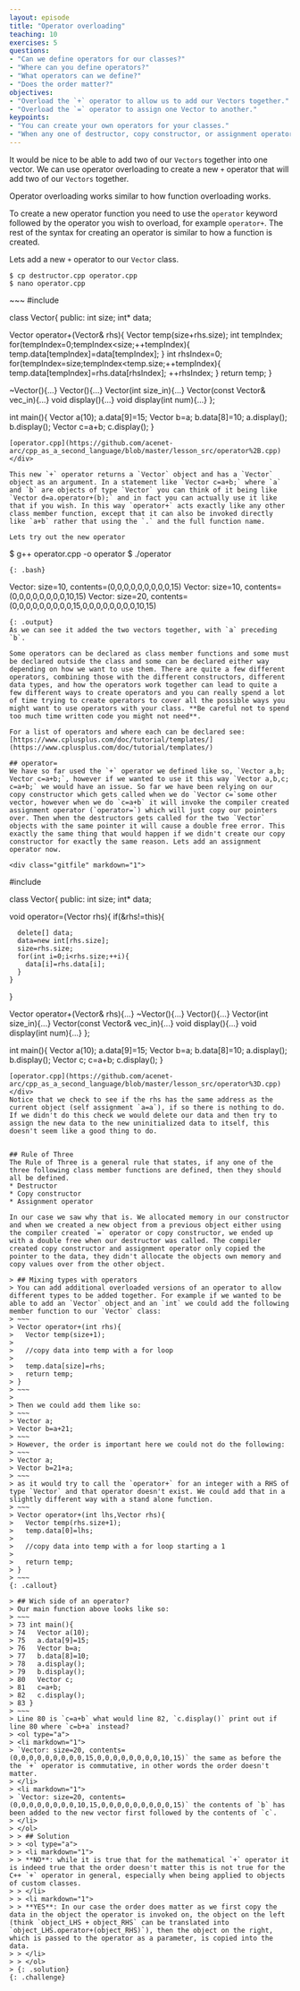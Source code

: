 ```yaml
---
layout: episode
title: "Operator overloading"
teaching: 10
exercises: 5
questions:
- "Can we define operators for our classes?"
- "Where can you define operators?"
- "What operators can we define?"
- "Does the order matter?"
objectives:
- "Overload the `+` operator to allow us to add our Vectors together."
- "Overload the `=` operator to assign one Vector to another."
keypoints:
- "You can create your own operators for your classes."
- "When any one of destructor, copy constructor, or assignment operator are defined you likely want to define all three (e.g. rule of three)."
---
```


It would be nice to be able to add two of our `Vectors` together into one vector. We can use operator overloading to create a new `+` operator that will add two of our `Vectors` together.

Operator overloading works similar to how function overloading works.

To create a new operator function you need to use the `operator` keyword followed by the operator you wish to overload, for example `operator+`. The rest of the syntax for creating an operator is similar to how a function is created.

Lets add a new `+` operator to our `Vector` class. 

~~~
$ cp destructor.cpp operator.cpp
$ nano operator.cpp
~~~
<div class="gitfile" markdown="1">
~~~
#include <iostream>

class Vector{
public:
  int size;
  int* data;
  
  Vector operator+(Vector& rhs){
    Vector temp(size+rhs.size);
    int tempIndex;
    for(tempIndex=0;tempIndex<size;++tempIndex){
      temp.data[tempIndex]=data[tempIndex];
    }
    int rhsIndex=0;
    for(tempIndex=size;tempIndex<temp.size;++tempIndex){
      temp.data[tempIndex]=rhs.data[rhsIndex];
      ++rhsIndex;
    }
    return temp;
  }
  
  ~Vector(){...}
  Vector(){...}
  Vector(int size_in){...}
  Vector(const Vector& vec_in){...}
  void display(){...}
  void display(int num){...}
};

int main(){
  Vector a(10);
  a.data[9]=15;
  Vector b=a;
  b.data[8]=10;
  a.display();
  b.display();
  Vector c=a+b;
  c.display();
}
~~~
[operator.cpp](https://github.com/acenet-arc/cpp_as_a_second_language/blob/master/lesson_src/operator%2B.cpp)
</div>

This new `+` operator returns a `Vector` object and has a `Vector` object as an argument. In a statement like `Vector c=a+b;` where `a` and `b` are objects of type `Vector` you can think of it being like `Vector d=a.operator+(b);` and in fact you can actually use it like that if you wish. In this way `operator+` acts exactly like any other class member function, except that it can also be invoked directly like `a+b` rather that using the `.` and the full function name.

Lets try out the new operator
~~~
$ g++ operator.cpp -o operator
$ ./operator
~~~
{: .bash}
~~~
Vector: size=10, contents=(0,0,0,0,0,0,0,0,0,15)
Vector: size=10, contents=(0,0,0,0,0,0,0,0,10,15)
Vector: size=20, contents=(0,0,0,0,0,0,0,0,0,15,0,0,0,0,0,0,0,0,10,15)
~~~
{: .output}
As we can see it added the two vectors together, with `a` preceding `b`.

Some operators can be declared as class member functions and some must be declared outside the class and some can be declared either way depending on how we want to use them. There are quite a few different operators, combining those with the different constructors, different data types, and how the operators work together can lead to quite a few different ways to create operators and you can really spend a lot of time trying to create operators to cover all the possible ways you might want to use operators with your class. **Be careful not to spend too much time written code you might not need**.

For a list of operators and where each can be declared see:
[https://www.cplusplus.com/doc/tutorial/templates/](https://www.cplusplus.com/doc/tutorial/templates/)

## operator=
We have so far used the `+` operator we defined like so, `Vector a,b; Vector c=a+b;`, however if we wanted to use it this way `Vector a,b,c; c=a+b;` we would have an issue. So far we have been relying on our copy constructor which gets called when we do `Vector c=`some other vector, however when we do `c=a+b` it will invoke the compiler created assignment operator (`operator=`) which will just copy our pointers over. Then when the destructors gets called for the two `Vector` objects with the same pointer it will cause a double free error. This exactly the same thing that would happen if we didn't create our copy constructor for exactly the same reason. Lets add an assignment operator now.

<div class="gitfile" markdown="1">
~~~
#include <iostream>

class Vector{
public:
  int size;
  int* data;
  
  void operator=(Vector rhs){
    if(&rhs!=this){
      
      delete[] data;
      data=new int[rhs.size];
      size=rhs.size;
      for(int i=0;i<rhs.size;++i){
        data[i]=rhs.data[i];
      }
    }
  }
  
  Vector operator+(Vector& rhs){...}
  ~Vector(){...}
  Vector(){...}
  Vector(int size_in){...}
  Vector(const Vector& vec_in){...}
  void display(){...}
  void display(int num){...}
};

int main(){
  Vector a(10);
  a.data[9]=15;
  Vector b=a;
  b.data[8]=10;
  a.display();
  b.display();
  Vector c;
  c=a+b;
  c.display();
}
~~~
[operator.cpp](https://github.com/acenet-arc/cpp_as_a_second_language/blob/master/lesson_src/operator%3D.cpp)
</div>
Notice that we check to see if the rhs has the same address as the current object (self assignment `a=a`), if so there is nothing to do. If we didn't do this check we would delete our data and then try to assign the new data to the new uninitialized data to itself, this doesn't seem like a good thing to do.


## Rule of Three
The Rule of Three is a general rule that states, if any one of the three following class member functions are defined, then they should all be defined.
* Destructor
* Copy constructor
* Assignment operator

In our case we saw why that is. We allocated memory in our constructor and when we created a new object from a previous object either using the compiler created `=` operator or copy constructor, we ended up with a double free when our destructor was called. The compiler created copy constructor and assignment operator only copied the pointer to the data, they didn't allocate the objects own memory and copy values over from the other object.

> ## Mixing types with operators
> You can add additional overloaded versions of an operator to allow different types to be added together. For example if we wanted to be able to add an `Vector` object and an `int` we could add the following member function to our `Vector` class:
> ~~~
> Vector operator+(int rhs){
>   Vector temp(size+1);
>   
>   //copy data into temp with a for loop
>   
>   temp.data[size]=rhs;
>   return temp;
> }
> ~~~
> 
> Then we could add them like so:
> ~~~
> Vector a;
> Vector b=a+21;
> ~~~
> However, the order is important here we could not do the following:
> ~~~
> Vector a;
> Vector b=21+a;
> ~~~
> as it would try to call the `operator+` for an integer with a RHS of type `Vector` and that operator doesn't exist. We could add that in a slightly different way with a stand alone function.
> ~~~
> Vector operator+(int lhs,Vector rhs){
>   Vector temp(rhs.size+1);
>   temp.data[0]=lhs;
>   
>   //copy data into temp with a for loop starting a 1
>   
>   return temp;
> }
> ~~~
{: .callout}

> ## Wich side of an operator?
> Our main function above looks like so:
> ~~~
> 73 int main(){
> 74   Vector a(10);
> 75   a.data[9]=15;
> 76   Vector b=a;
> 77   b.data[8]=10;
> 78   a.display();
> 79   b.display();
> 80   Vector c;
> 81   c=a+b;
> 82   c.display();
> 83 }
> ~~~
> Line 80 is `c=a+b` what would line 82, `c.display()` print out if line 80 where `c=b+a` instead?
> <ol type="a">
> <li markdown="1">
> `Vector: size=20, contents=(0,0,0,0,0,0,0,0,0,15,0,0,0,0,0,0,0,0,10,15)` the same as before the the `+` operator is commutative, in other words the order doesn't matter.
> </li>
> <li markdown="1">
> `Vector: size=20, contents=(0,0,0,0,0,0,0,0,10,15,0,0,0,0,0,0,0,0,0,15)` the contents of `b` has been added to the new vector first followed by the contents of `c`.
> </li>
> </ol>
> > ## Solution
> > <ol type="a">
> > <li markdown="1">
> > **NO**: while it is true that for the mathematical `+` operator it is indeed true that the order doesn't matter this is not true for the C++ `+` operator in general, especially when being applied to objects of custom classes.
> > </li>
> > <li markdown="1">
> > **YES**: In our case the order does matter as we first copy the data in the object the operator is invoked on, the object on the left (think `object_LHS + object_RHS` can be translated into `object_LHS.operator+(object_RHS)`), then the object on the right, which is passed to the operator as a parameter, is copied into the data.
> > </li>
> > </ol>
> {: .solution}
{: .challenge}
